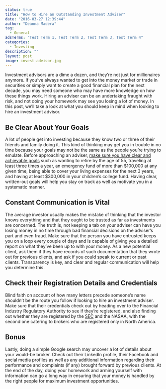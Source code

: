 ```yaml
---
status: true
title: "How to Hire an Outstanding Investment Adviser"
date: "2016-03-27 12:39:44"
author: "Deanna Madera"
tag:
  - General
adsTerms: "Test Term 1, Test Term 2, Test Term 3, Test Term 4"
categories:
  - Investing
description: ""
layout: post
image: invest-advisor.jpg
---
```


Investment advisors are a dime a dozen, and they’re not just for millionaires anymore. If you’ve always wanted to get into the money market or trade in securities or simply want to create a good financial plan for the next decade, you may need someone who may have more knowledge on how these things work. Hiring an adviser can be an undertaking fraught with risk, and not doing your homework may see you losing a lot of money. In this post, we’ll take a look at what you should keep in mind when looking to hire an investment advisor.

## Be Clear About Your Goals

A lot of people get into investing because they know two or three of their friends and family doing it. This kind of thinking may get you in trouble in no time because your goals may not be the same as the people you’re trying to emulate. Before approaching an adviser, [make sure you have clear and achievable goals](https://www.wellsfargo.com/financial-education/investing/achieve-financial-goals/) such as wanting to retire by the age of 55, traveling at least three times a year, an emergency fund of more than $100,000 at any given time, being able to cover your living expenses for the next 3 years, and having at least $300,000 in your children’s college fund. Having clear, written-out goals will help you stay on track as well as motivate you in a systematic manner.

## Constant Communication is Vital

The average investor usually makes the mistake of thinking that the investor knows everything and that they ought to be trusted as far as investments are concerned. The truth is, not keeping a tab on your adviser can have you losing money in no time through bad financial decisions on the adviser’s part and even fraud. Make sure that the person you have entrusted keeps you on a loop every couple of days and is capable of giving you a detailed report on what they’ve been up to with your money. As a new potential client, ask them if they have records of such documentation that they wrote out for previous clients, and ask if you could speak to current or past clients. Transparency is key, and clear and regular communication will help you determine this.

## Check their Registration Details and Credentials

Blind faith on account of how many letters precede someone’s name shouldn’t be the route you follow if looking to hire an investment adviser. Make sure that their credentials check out by heading over to the Financial Industry Regulatory Authority to see if they’re registered, and also finding out whether they are registered by the [SEC](https://www.sec.gov/) and the NASAA, with the second one catering to brokers who are registered only in North America.

## Bonus

Lastly, doing a simple Google search may uncover a lot of details about your would-be broker. Check out their LinkedIn profile, their Facebook and social media profiles as well as any additional information regarding their performance and complaints (if any) brought forward by previous clients. At the end of the day, doing your homework and arming yourself with information can go a long way in ensuring that your money is handled by the right people for maximum investment opportunities.
